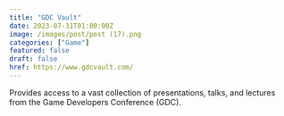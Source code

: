 ```yaml
---
title: "GDC Vault"
date: 2023-07-31T01:00:00Z
image: /images/post/post (17).png
categories: ["Game"]
featured: false
draft: false
href: https://www.gdcvault.com/
---
```

Provides access to a vast collection of presentations, talks, and lectures from the Game Developers Conference (GDC).
